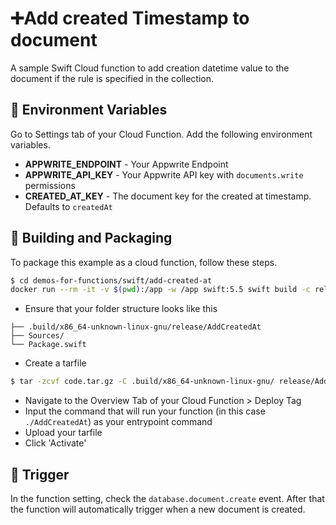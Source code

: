 # ➕Add created Timestamp to document

A sample Swift Cloud function to add creation datetime value to the document if the rule is specified in the collection.

## 📝 Environment Variables
Go to Settings tab of your Cloud Function. Add the following environment variables.

* **APPWRITE_ENDPOINT** - Your Appwrite Endpoint
* **APPWRITE_API_KEY** - Your Appwrite API key with `documents.write` permissions
* **CREATED_AT_KEY** - The document key for the created at timestamp. Defaults to `createdAt`

## 🚀 Building and Packaging
To package this example as a cloud function, follow these steps.

```bash
$ cd demos-for-functions/swift/add-created-at
docker run --rm -it -v $(pwd):/app -w /app swift:5.5 swift build -c release
```

* Ensure that your folder structure looks like this
```
├── .build/x86_64-unknown-linux-gnu/release/AddCreatedAt
├── Sources/
└── Package.swift
```

* Create a tarfile

```bash
$ tar -zcvf code.tar.gz -C .build/x86_64-unknown-linux-gnu/ release/AddCreatedAt
```

* Navigate to the Overview Tab of your Cloud Function > Deploy Tag
* Input the command that will run your function (in this case `./AddCreatedAt`) as your entrypoint command
* Upload your tarfile
* Click 'Activate'

## 🎯 Trigger
In the function setting, check the `database.document.create` event. After that the function will automatically trigger when a new document is created.

